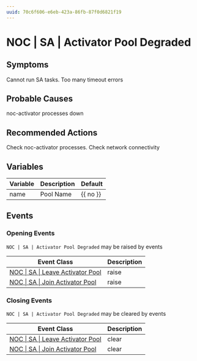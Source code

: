 ```yaml
---
uuid: 70c6f606-e6eb-423a-86fb-87f0d6821f19
---
```

# NOC | SA | Activator Pool Degraded

## Symptoms

Cannot run SA tasks. Too many timeout errors

## Probable Causes

noc-activator processes down

## Recommended Actions

Check noc-activator processes. Check network connectivity

## Variables

| Variable | Description | Default  |
| -------- | ----------- | -------- |
| name     | Pool Name   | {{ no }} |

## Events

### Opening Events
`NOC | SA | Activator Pool Degraded` may be raised by events

| Event Class                                                                                    | Description |
| ---------------------------------------------------------------------------------------------- | ----------- |
| [NOC \| SA \| Leave Activator Pool](../event-classes-reference/noc/sa/leave-activator-pool.md) | raise       |
| [NOC \| SA \| Join Activator Pool](../event-classes-reference/noc/sa/join-activator-pool.md)   | raise       |

### Closing Events
`NOC | SA | Activator Pool Degraded` may be cleared by events

| Event Class                                                                                    | Description |
| ---------------------------------------------------------------------------------------------- | ----------- |
| [NOC \| SA \| Leave Activator Pool](../event-classes-reference/noc/sa/leave-activator-pool.md) | clear       |
| [NOC \| SA \| Join Activator Pool](../event-classes-reference/noc/sa/join-activator-pool.md)   | clear       |
